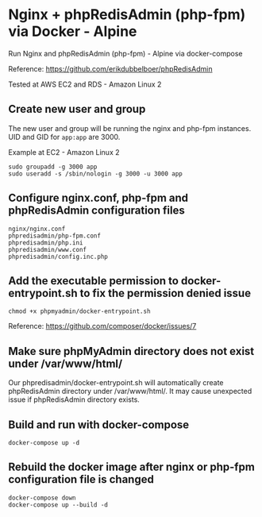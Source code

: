 # Nginx + phpRedisAdmin (php-fpm) via Docker - Alpine

Run Nginx and phpRedisAdmin (php-fpm) - Alpine via docker-compose

Reference: https://github.com/erikdubbelboer/phpRedisAdmin

Tested at AWS EC2 and RDS - Amazon Linux 2

## Create new user and group
The new user and group will be running the nginx and php-fpm instances. UID and GID for `app:app` are 3000.

Example at EC2 - Amazon Linux 2
```
sudo groupadd -g 3000 app
sudo useradd -s /sbin/nologin -g 3000 -u 3000 app
```

## Configure nginx.conf, php-fpm and phpRedisAdmin configuration files
```
nginx/nginx.conf
phpredisadmin/php-fpm.conf
phpredisadmin/php.ini
phpredisadmin/www.conf
phpredisadmin/config.inc.php
```

## Add the executable permission to docker-entrypoint.sh to fix the permission denied issue
```
chmod +x phpmyadmin/docker-entrypoint.sh
```
Reference: https://github.com/composer/docker/issues/7

## Make sure phpMyAdmin directory does not exist under /var/www/html/
Our phpredisadmin/docker-entrypoint.sh will automatically create phpRedisAdmin directory under /var/www/html/. It may cause unexpected issue if phpRedisAdmin directory exists.

## Build and run with docker-compose
```
docker-compose up -d
```

## Rebuild the docker image after nginx or php-fpm configuration file is changed
```
docker-compose down
docker-compose up --build -d
```
